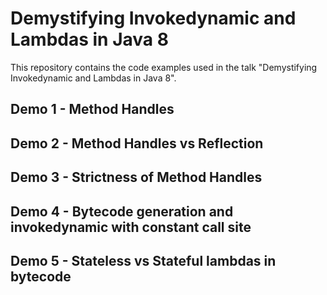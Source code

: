 # Demystifying Invokedynamic and Lambdas in Java 8
This repository contains the code examples used in the talk "Demystifying Invokedynamic and Lambdas in Java 8".

## Demo 1 - Method Handles

## Demo 2 - Method Handles vs Reflection

## Demo 3 - Strictness of Method Handles

## Demo 4 - Bytecode generation and invokedynamic with constant call site

## Demo 5 - Stateless vs Stateful lambdas in bytecode

